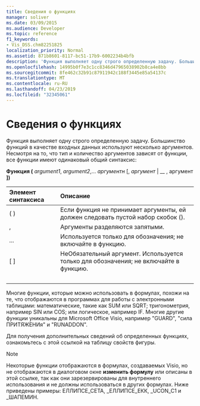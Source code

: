 ```yaml
---
title: Сведения о функциях
manager: soliver
ms.date: 03/09/2015
ms.audience: Developer
ms.topic: reference
f1_keywords:
- Vis_DSS.chm82251825
localization_priority: Normal
ms.assetid: 871b8601-8117-bc51-17b9-6002234b4bfb
description: 'Функция выполняет одну строго определенную задачу. Большинство функций в качестве входных данных используют несколько аргументов. Несмотря на то, что тип и количество аргументов зависят от функции, все функции имеют одинаковый общий синтаксис:'
ms.openlocfilehash: 14995b0f7e3c1cc8346d47965038902b8ca4e8bb
ms.sourcegitcommit: 8fe462c32b91c87911942c188f3445e85a54137c
ms.translationtype: MT
ms.contentlocale: ru-RU
ms.lasthandoff: 04/23/2019
ms.locfileid: "32345061"
---
```

# <a name="about-functions"></a>Сведения о функциях

Функция выполняет одну строго определенную задачу. Большинство функций в качестве входных данных используют несколько аргументов. Несмотря на то, что тип и количество аргументов зависят от функции, все функции имеют одинаковый общий синтаксис:
  
 **Функция (** _argument1_, _argument2_,...  _аргументн_ [, _аргумент_ |  __ , аргумент **])**
  
|**Элемент синтаксиса**|**Описание**|
|:-----|:-----|
| ( )  <br/> | Если функция не принимает аргументы, ей должен следовать пустой набор скобок ().  <br/> |
| ,  <br/> | Аргументы разделяются запятыми.  <br/> |
| ...  <br/> | Используется только для обозначения; не включайте в функцию.  <br/> |
| [ ]  <br/> | НеОбязательный аргумент. Используется только для обозначения; не включайте в функцию.  <br/> |
| |  <br/> | Выбор; Допускается включение _аргумента_ или аргумента. __ Используется только для обозначения; не включайте в функцию.  <br/> |
   
Многие функции, которые можно использовать в формулах, похожи на те, что отображаются в программах для работы с электронными таблицами: математические, такие как SUM или SQRT; тригонометрия, например SIN или COS; или логическое, например IF. Многие другие функции уникальны для Microsoft Office Visio, например "GUARD", "сила ПРИТЯЖЕНИя" и "RUNADDON".
  
Для получения дополнительных сведений об определенных функциях, ознакомьтесь с этой ссылкой на таблицу свойств фигуры.
  
> [!NOTE]
>  Некоторые функции отображаются в формулах, создаваемых Visio, но не отображаются в диалоговом окне **изменить формулу** или описаны в этой ссылке, так как они зарезервированы для внутреннего использования и не должны использоваться в других формулах. Ниже приведены примеры: ЕЛЛИПСЕ_СЕТА, _ЕЛЛИПСЕ_ЕКК, _UCON_C1 и _ШАПЕМИН. 
  

